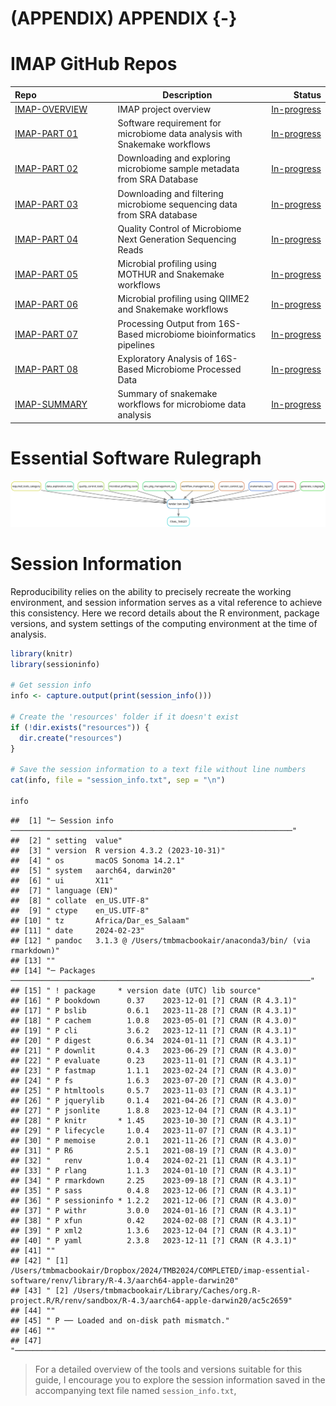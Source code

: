 # (APPENDIX) APPENDIX {-}

# IMAP GitHub Repos

<div class="tmbinfo">
<table>
<colgroup>
<col width="32%" />
<col width="46%" />
<col width="20%" />
</colgroup>
<thead>
<tr class="header">
<th align="left">Repo</th>
<th>Description</th>
<th align="right">Status</th>
</tr>
</thead>
<tbody>
<tr class="odd">
<td align="left"><a
href="https://github.com/datainsights/imap-project-overview/">IMAP-OVERVIEW</a></td>
<td>IMAP project overview</td>
<td align="right"><a
href="https://datainsights.github.io/imap-project-overview/">In-progress</a></td>
</tr>
<tr class="even">
<td align="left"><a
href="https://github.com/tmbuza/imap-software-requirements/">IMAP-PART
01</a></td>
<td>Software requirement for microbiome data analysis with Snakemake
workflows</td>
<td align="right"><a
href="https://tmbuza.github.io/imap-software-requirements/">In-progress</a></td>
</tr>
<tr class="odd">
<td align="left"><a
href="https://github.com/tmbuza/imap-sample-metadata/">IMAP-PART
02</a></td>
<td>Downloading and exploring microbiome sample metadata from SRA
Database</td>
<td align="right"><a
href="https://tmbuza.github.io/imap-sample-metadata/">In-progress</a></td>
</tr>
<tr class="even">
<td align="left"><a
href="https://github.com/tmbuza/imap-download-sra-reads/">IMAP-PART
03</a></td>
<td>Downloading and filtering microbiome sequencing data from SRA
database</td>
<td align="right"><a
href="https://tmbuza.github.io/imap-download-sra-reads/">In-progress</a></td>
</tr>
<tr class="odd">
<td align="left"><a
href="https://github.com/tmbuza/imap-read-quality-control/">IMAP-PART
04</a></td>
<td>Quality Control of Microbiome Next Generation Sequencing Reads</td>
<td align="right"><a
href="https://tmbuza.github.io/imap-read-quality-control/">In-progress</a></td>
</tr>
<tr class="even">
<td align="left"><a
href="https://github.com/tmbuza/imap-bioinformatics-mothur/">IMAP-PART
05</a></td>
<td>Microbial profiling using MOTHUR and Snakemake workflows</td>
<td align="right"><a
href="https://tmbuza.github.io/imap-bioinformatics-mothur/">In-progress</a></td>
</tr>
<tr class="odd">
<td align="left"><a
href="https://github.com/tmbuza/imap-bioinformatics-qiime2/">IMAP-PART
06</a></td>
<td>Microbial profiling using QIIME2 and Snakemake workflows</td>
<td align="right"><a
href="https://tmbuza.github.io/imap-bioinformatics-qiime2/">In-progress</a></td>
</tr>
<tr class="even">
<td align="left"><a
href="https://github.com/tmbuza/imap-data-processing/">IMAP-PART
07</a></td>
<td>Processing Output from 16S-Based microbiome bioinformatics
pipelines</td>
<td align="right"><a
href="https://tmbuza.github.io/imap-data-processing/">In-progress</a></td>
</tr>
<tr class="odd">
<td align="left"><a
href="https://github.com/tmbuza/imap-exploratory-analysis/">IMAP-PART
08</a></td>
<td>Exploratory Analysis of 16S-Based Microbiome Processed Data</td>
<td align="right"><a
href="https://tmbuza.github.io/imap-exploratory-analysis/">In-progress</a></td>
</tr>
<tr class="even">
<td align="left"><a
href="https://github.com/tmbuza/imap-snakemake-workflows/">IMAP-SUMMARY</a></td>
<td>Summary of snakemake workflows for microbiome data analysis</td>
<td align="right"><a
href="https://tmbuza.github.io/imap-snakemake-workflows/">In-progress</a></td>
</tr>
</tbody>
</table>
</div>

# Essential Software Rulegraph

![](dags/rulegraph.svg)

# Session Information

Reproducibility relies on the ability to precisely recreate the working environment, and session information serves as a vital reference to achieve this consistency. Here we record details about the R environment, package versions, and system settings of the computing environment at the time of analysis. 


```r
library(knitr)
library(sessioninfo)

# Get session info
info <- capture.output(print(session_info()))

# Create the 'resources' folder if it doesn't exist
if (!dir.exists("resources")) {
  dir.create("resources")
}

# Save the session information to a text file without line numbers
cat(info, file = "session_info.txt", sep = "\n")

info
```

```
##  [1] "─ Session info ───────────────────────────────────────────────────────────────"                                            
##  [2] " setting  value"                                                                                                           
##  [3] " version  R version 4.3.2 (2023-10-31)"                                                                                    
##  [4] " os       macOS Sonoma 14.2.1"                                                                                             
##  [5] " system   aarch64, darwin20"                                                                                               
##  [6] " ui       X11"                                                                                                             
##  [7] " language (EN)"                                                                                                            
##  [8] " collate  en_US.UTF-8"                                                                                                     
##  [9] " ctype    en_US.UTF-8"                                                                                                     
## [10] " tz       Africa/Dar_es_Salaam"                                                                                            
## [11] " date     2024-02-23"                                                                                                      
## [12] " pandoc   3.1.3 @ /Users/tmbmacbookair/anaconda3/bin/ (via rmarkdown)"                                                     
## [13] ""                                                                                                                          
## [14] "─ Packages ───────────────────────────────────────────────────────────────────"                                            
## [15] " ! package     * version date (UTC) lib source"                                                                            
## [16] " P bookdown      0.37    2023-12-01 [?] CRAN (R 4.3.1)"                                                                    
## [17] " P bslib         0.6.1   2023-11-28 [?] CRAN (R 4.3.1)"                                                                    
## [18] " P cachem        1.0.8   2023-05-01 [?] CRAN (R 4.3.0)"                                                                    
## [19] " P cli           3.6.2   2023-12-11 [?] CRAN (R 4.3.1)"                                                                    
## [20] " P digest        0.6.34  2024-01-11 [?] CRAN (R 4.3.1)"                                                                    
## [21] " P downlit       0.4.3   2023-06-29 [?] CRAN (R 4.3.0)"                                                                    
## [22] " P evaluate      0.23    2023-11-01 [?] CRAN (R 4.3.1)"                                                                    
## [23] " P fastmap       1.1.1   2023-02-24 [?] CRAN (R 4.3.0)"                                                                    
## [24] " P fs            1.6.3   2023-07-20 [?] CRAN (R 4.3.0)"                                                                    
## [25] " P htmltools     0.5.7   2023-11-03 [?] CRAN (R 4.3.1)"                                                                    
## [26] " P jquerylib     0.1.4   2021-04-26 [?] CRAN (R 4.3.0)"                                                                    
## [27] " P jsonlite      1.8.8   2023-12-04 [?] CRAN (R 4.3.1)"                                                                    
## [28] " P knitr       * 1.45    2023-10-30 [?] CRAN (R 4.3.1)"                                                                    
## [29] " P lifecycle     1.0.4   2023-11-07 [?] CRAN (R 4.3.1)"                                                                    
## [30] " P memoise       2.0.1   2021-11-26 [?] CRAN (R 4.3.0)"                                                                    
## [31] " P R6            2.5.1   2021-08-19 [?] CRAN (R 4.3.0)"                                                                    
## [32] "   renv          1.0.4   2024-02-21 [1] CRAN (R 4.3.1)"                                                                    
## [33] " P rlang         1.1.3   2024-01-10 [?] CRAN (R 4.3.1)"                                                                    
## [34] " P rmarkdown     2.25    2023-09-18 [?] CRAN (R 4.3.1)"                                                                    
## [35] " P sass          0.4.8   2023-12-06 [?] CRAN (R 4.3.1)"                                                                    
## [36] " P sessioninfo * 1.2.2   2021-12-06 [?] CRAN (R 4.3.0)"                                                                    
## [37] " P withr         3.0.0   2024-01-16 [?] CRAN (R 4.3.1)"                                                                    
## [38] " P xfun          0.42    2024-02-08 [?] CRAN (R 4.3.1)"                                                                    
## [39] " P xml2          1.3.6   2023-12-04 [?] CRAN (R 4.3.1)"                                                                    
## [40] " P yaml          2.3.8   2023-12-11 [?] CRAN (R 4.3.1)"                                                                    
## [41] ""                                                                                                                          
## [42] " [1] /Users/tmbmacbookair/Dropbox/2024/TMB2024/COMPLETED/imap-essential-software/renv/library/R-4.3/aarch64-apple-darwin20"
## [43] " [2] /Users/tmbmacbookair/Library/Caches/org.R-project.R/R/renv/sandbox/R-4.3/aarch64-apple-darwin20/ac5c2659"             
## [44] ""                                                                                                                          
## [45] " P ── Loaded and on-disk path mismatch."                                                                                   
## [46] ""                                                                                                                          
## [47] "──────────────────────────────────────────────────────────────────────────────"
```


> For a detailed overview of the tools and versions suitable for this guide, I encourage you to explore the session information saved in the accompanying text file named `session_info.txt`,




